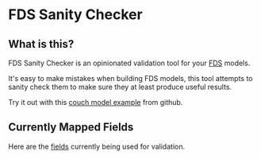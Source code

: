 # FDS Sanity Checker

## What is this?

FDS Sanity Checker is an opinionated validation tool for your [FDS](https://pages.nist.gov/fds-smv/) models.

It's easy to make mistakes when building FDS models, this tool attempts to sanity check them to make sure they at least produce useful results.

Try it out with this [couch model example](https://raw.githubusercontent.com/firemodels/fds/master/Verification/Fires/couch.fds) from github.


## Currently Mapped Fields

Here are the [fields](FIELD_MAPPINGS.md) currently being used for validation.
